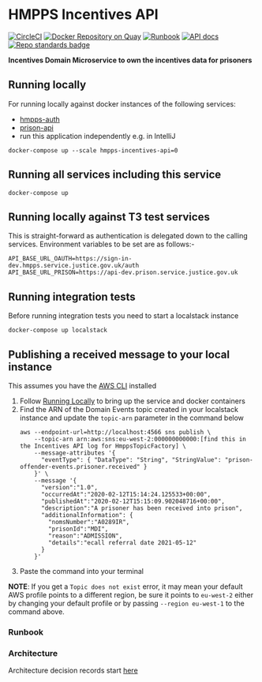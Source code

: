 # HMPPS Incentives API

[![CircleCI](https://circleci.com/gh/ministryofjustice/hmpps-incentives-api/tree/main.svg?style=svg)](https://circleci.com/gh/ministryofjustice/hmpps-incentives-api)
[![Docker Repository on Quay](https://quay.io/repository/hmpps/hmpps-incentives-api/status "Docker Repository on Quay")](https://quay.io/repository/hmpps/hmpps-incentives-api)
[![Runbook](https://img.shields.io/badge/runbook-view-172B4D.svg?logo=confluence)](https://dsdmoj.atlassian.net/wiki/spaces/NOM/pages/1739325587/DPS+Runbook)
[![API docs](https://img.shields.io/badge/API_docs_-view-85EA2D.svg?logo=swagger)](https://incentives-api-dev.hmpps.service.justice.gov.uk/webjars/swagger-ui/index.html?configUrl=/v3/api-docs)
[![Repo standards badge](https://img.shields.io/badge/dynamic/json?color=blue&style=flat&logo=github&label=MoJ%20Compliant&query=%24.data%5B%3F%28%40.name%20%3D%3D%20%22hmpps-incentives-api%22%29%5D.status&url=https%3A%2F%2Foperations-engineering-reports.cloud-platform.service.justice.gov.uk%2Fgithub_repositories)](https://operations-engineering-reports.cloud-platform.service.justice.gov.uk/github_repositories#hmpps-incentives-api "Link to report")

**Incentives Domain Microservice to own the incentives data for prisoners**

## Running locally

For running locally against docker instances of the following services:
- [hmpps-auth](https://github.com/ministryofjustice/hmpps-auth)
- [prison-api](https://github.com/ministryofjustice/prison-api)
- run this application independently e.g. in IntelliJ

`docker-compose up --scale hmpps-incentives-api=0`

## Running all services including this service

`docker-compose up`

## Running locally against T3 test services

This is straight-forward as authentication is delegated down to the calling services.  Environment variables to be set are as follows:-
```
API_BASE_URL_OAUTH=https://sign-in-dev.hmpps.service.justice.gov.uk/auth
API_BASE_URL_PRISON=https://api-dev.prison.service.justice.gov.uk
```

## Running integration tests

Before running integration tests you need to start a localstack instance

`docker-compose up localstack`

## Publishing a received message to your local instance

This assumes you have the [AWS CLI](https://aws.amazon.com/cli/) installed

1. Follow [Running Locally](#running-locally) to bring up the service and docker containers
2. Find the ARN of the Domain Events topic created in your localstack instance and update the `topic-arn` parameter in the command below
    ```shell
    aws --endpoint-url=http://localhost:4566 sns publish \
        --topic-arn arn:aws:sns:eu-west-2:000000000000:[find this in the Incentives API log for HmppsTopicFactory] \
        --message-attributes '{
          "eventType": { "DataType": "String", "StringValue": "prison-offender-events.prisoner.received" }
        }' \
        --message '{
          "version":"1.0",
          "occurredAt":"2020-02-12T15:14:24.125533+00:00",
          "publishedAt":"2020-02-12T15:15:09.902048716+00:00",
          "description":"A prisoner has been received into prison",
          "additionalInformation": {
            "nomsNumber":"A0289IR",
            "prisonId":"MDI",
            "reason":"ADMISSION",
            "details":"ecall referral date 2021-05-12"
          }
        }'
    ```
3. Paste the command into your terminal

**NOTE**: If you get a `Topic does not exist` error, it may mean your default AWS profile points to a different region,
be sure it points to `eu-west-2` either by changing your default profile or by passing `--region eu-west-1` to the
command above.

### Runbook


### Architecture

Architecture decision records start [here](doc/architecture/decisions/0001-use-adr.md)
